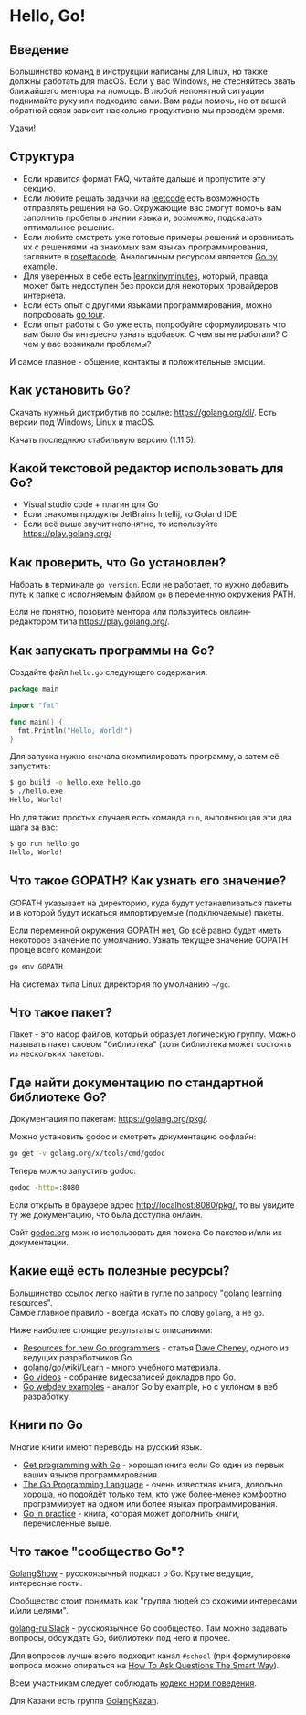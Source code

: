 # Hello, Go!

## Введение

Большинство команд в инструкции написаны для Linux, но также должны
работать для macOS. Если у вас Windows, не стесняйтесь звать ближайшего
ментора на помощь. В любой непонятной ситуации поднимайте руку или
подходите сами. Вам рады помочь, но от вашей обратной связи зависит
насколько продуктивно мы проведём время.

Удачи!

## Структура

* Если нравится формат FAQ, читайте дальше и пропустите эту секцию.
* Если любите решать задачки на [leetcode](https://leetcode.com/problemset/all/?difficulty=Easy)
  есть возможность отправлять решения на Go. Окружающие вас смогут помочь
  вам заполнить пробелы в знании языка и, возможно, подсказать оптимальное решение.
* Если любите смотреть уже готовые примеры решений и сравнивать их с решениями
  на знакомых вам языках программирования, загляните в [rosettacode](http://www.rosettacode.org/wiki/Category:Go).
  Аналогичным ресурсом является [Go by example](https://gobyexample.com/).
* Для уверенных в себе есть [learnxinyminutes](https://learnxinyminutes.com/docs/ru-ru/go-ru/),
  который, правда, может быть недоступен без прокси для некоторых провайдеров интернета.
* Если есть опыт с другими языками программирования, можно попробовать [go tour](https://tour.golang.org/welcome/1).
* Если опыт работы с Go уже есть, попробуйте сформулировать что вам было бы интересно
  узнать вдобавок. С чем вы не работали? С чем у вас возникали проблемы?

И самое главное - общение, контакты и положительные эмоции.

## Как установить Go?

Скачать нужный дистрибутив по ссылке: https://golang.org/dl/.
Есть версии под Windows, Linux и macOS.

Качать последнюю стабильную версию (1.11.5).

## Какой текстовой редактор использовать для Go?

- Visual studio code + плагин для Go
- Если знакомы продукты JetBrains Intellij, то Goland IDE
- Если всё выше звучит непонятно, то используйте https://play.golang.org/

## Как проверить, что Go установлен?

Набрать в терминале `go version`.
Если не работает, то нужно добавить путь к папке с
исполняемым файлом `go` в переменную окружения PATH.

Если не понятно, позовите ментора или пользуйтесь онлайн-редактором
типа https://play.golang.org/.

## Как запускать программы на Go?

Создайте файл `hello.go` следующего содержания:

```go
package main

import "fmt"

func main() {
  fmt.Println("Hello, World!")
}
```

Для запуска нужно сначала скомпилировать программу, а затем её запустить:

```bash
$ go build -o hello.exe hello.go
$ ./hello.exe
Hello, World!
```

Но для таких простых случаев есть команда `run`, выполняющая эти два шага за вас:

```bash
$ go run hello.go
Hello, World!
```

## Что такое GOPATH? Как узнать его значение?

GOPATH указывает на директорию, куда будут устанавливаться пакеты
и в которой будут искаться импортируемые (подключаемые) пакеты.

Если переменной окружения GOPATH нет, Go всё равно будет
иметь некоторое значение по умолчанию. Узнать текущее
значение GOPATH проще всего командой:

```bash
go env GOPATH
```

На системах типа Linux директория по умолчанию `~/go`.

## Что такое пакет?

Пакет - это набор файлов, который образует логическую группу.
Можно называть пакет словом "библиотека" (хотя библиотека может состоять из
нескольких пакетов).

## Где найти документацию по стандартной библиотеке Go?

Документация по пакетам: https://golang.org/pkg/.

Можно установить godoc и смотреть документацию оффлайн:

```bash
go get -v golang.org/x/tools/cmd/godoc
```

Теперь можно запустить godoc:

```bash
godoc -http=:8080
```

Если открыть в браузере адрес <http://localhost:8080/pkg/>, то вы
увидите ту же документацию, что была доступна онлайн.

Сайт [godoc.org](https://godoc.org/) можно использовать для поиска Go пакетов и/или их документации.

## Какие ещё есть полезные ресурсы?

Большинство ссылок легко найти в гугле по запросу "golang learning resources".<br>
Самое главное правило - всегда искать по слову `golang`, а не `go`.<br>

Ниже наиболее стоящие результаты с описаниями:

* [Resources for new Go programmers](https://dave.cheney.net/resources-for-new-go-programmers) - статья [Dave Cheney](https://dave.cheney.net/about), одного из ведущих разработчиков Go.
* [golang/go/wiki/Learn](https://github.com/golang/go/wiki/Learn) - много учебного материала.
* [Go videos](https://github.com/hH39797J/golang-videos-ru) - собрание видеозаписей докладов про Go.
* [Go webdev examples](https://gowebexamples.com/) - аналог Go by example, но с уклоном в веб разработку.

## Книги по Go

Многие книги имеют переводы на русский язык.

* [Get programming with Go](https://www.manning.com/books/get-programming-with-go) - хорошая книга если Go один из первых ваших языков программирования.
* [The Go Programming Language](http://www.gopl.io/) - очень известная книга, довольно хороша, но подойдёт только тем, кто уже более-менее комфортно программирует на одном или более языках программирования.
* [Go in practice](https://www.manning.com/books/go-in-practice) - книга, которая может дополнить книги, перечисленные выше.

## Что такое "сообщество Go"?

[GolangShow](http://golangshow.com) - русскоязычный подкаст о Go. Крутые ведущие, интересные гости.

Сообщество стоит понимать как "группа людей со схожими интересами и/или целями".

[golang-ru Slack](http://slack.golang-ru.com) - русскоязычное Go сообщество.
Там можно задавать вопросы, обсуждать Go, библиотеки под него и прочее.

Для вопросов лучше всего подходит канал `#school` (при формулировке вопроса можно
опираться на [How To Ask Questions The Smart Way](http://www.catb.org/esr/faqs/smart-questions.html)).

Всем участникам следует соблюдать [кодекс норм поведения](https://golang.org/conduct).

Для Казани есть группа [GolangKazan](https://vk.com/golangkazan).
